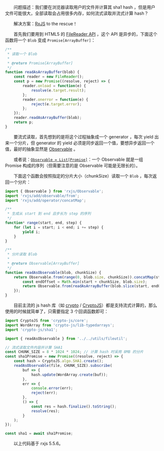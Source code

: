 　　问题描述：我们要在浏览器读取用户的文件并计算其 sha1 hash ，但是用户文件可能很大，全部读取会占用很多内存，如何流式读取并流式计算 hash？

　　解决方案：[RxJS](http://reactivex.io/rxjs/) to the rescue！

　　首先我们要用到 HTML5 的 [FileReader API](https://developer.mozilla.org/zh-CN/docs/Web/API/FileReader) ，这个 API 是异步的，下面这个函数将一个 `Blob` 变成 `Promise[ArrayBuffer]`：

```js
/**
 * 读取一个 Blob
 *
 * @return Promise[ArrayBuffer]
 */
function readAsArrayBuffer(blob) {
    const reader = new FileReader();
    const p = new Promise((resolve, reject) => {
        reader.onload = function(e) {
            resolve(e.target.result);
        };
        reader.onerror = function(e) {
            reject(e.target.error);
        };
    });
    reader.readAsArrayBuffer(blob);
    return p;
}
```

　　要流式读取，首先想到的是将这个过程抽象成一个 generator ，每次 yield 出来一个分片，但 generator 的 yield 必须是同步返回一个值，要想异步返回一个值，最好的抽象显然是 [Observable](http://reactivex.io/rxjs/class/es6/Observable.js~Observable.html) 。

　　或者说：[`Observable = List[Promise]`](https://github.com/Reactive-Extensions/RxJS/issues/109)：一个 Observable 就是一组 Promise 构成的序列（但需要注意的是 Observable 可能是无限长的）。

　　下面这个函数会按照指定的分片大小（chunkSize）读取一个 `Blob` ，每次返回一个分片：

```js
import { Observable } from 'rxjs/Observable';
import 'rxjs/add/observable/from';
import 'rxjs/add/operator/concatMap';

/**
 * 生成从 start 到 end 且步长为 step 的序列
 */
function* range(start, end, step) {
    for (let i = start; i < end; i += step) {
        yield i;
    }
}

/**
 * 分片读取 Blob
 *
 * @return Observable[ArrayBuffer]
 */
function readAsObservable(blob, chunkSize) {
    return Observable.from(range(0, blob.size, chunkSize)).concatMap(start => {
        const endOffset = Math.min(start + chunkSize, blob.size);
        return Observable.from(readAsArrayBuffer(blob.slice(start, endOffset)));
    });
}
```

　　目前主流的 js hash 库（如 [crypto](https://www.npmjs.com/package/crypto-browserify) / [CryptoJS](https://www.npmjs.com/package/crypto-js)）都是支持流式计算的，那么使用的时候就简单了，只需要指定 3 个回调函数即可：

```js
import CryptoJS from 'crypto-js/core';
import WordArray from 'crypto-js/lib-typedarrays';
import 'crypto-js/sha1';

import { readAsObservable } from '../../utils/fileutil';

// 流式读取文件内容并计算 SHA1
const CHUNK_SIZE = 8 * 1024 * 1024; // 计算 hash 时采用 8MB 的分片
const sha1Promise = new Promise((resolve, reject) => {
    const hash = CryptoJS.algo.SHA1.create();
    readAsObservable(file, CHUNK_SIZE).subscribe(
        buf => {
            hash.update(WordArray.create(buf));
        },
        err => {
            console.error(err);
            reject(err);
        },
        () => {
            const res = hash.finalize().toString();
            resolve(res);
        }
    );
});

const sha1 = await sha1Promise;
```

　　以上代码基于 rxjs 5.5.6。
